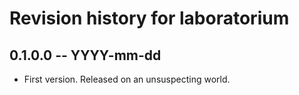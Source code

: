 # Revision history for laboratorium

## 0.1.0.0 -- YYYY-mm-dd

* First version. Released on an unsuspecting world.
